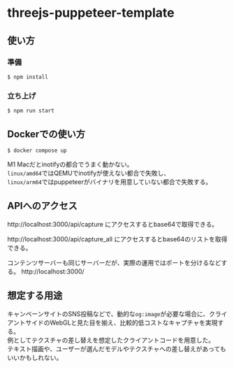 # threejs-puppeteer-template


## 使い方

### 準備
```
$ npm install
```
### 立ち上げ
```
$ npm run start
```


## Dockerでの使い方
```
$ docker compose up
```
M1 Macだとinotifyの都合でうまく動かない。<br>
`linux/amd64`ではQEMUでinotifyが使えない都合で失敗し、<br>
`linux/arm64`ではpuppeteerがバイナリを用意していない都合で失敗する。

## APIへのアクセス

http://localhost:3000/api/capture にアクセスするとbase64で取得できる。

http://localhost:3000/api/capture_all にアクセスするとbase64のリストを取得できる。


コンテンツサーバーも同じサーバーだが、実際の運用ではポートを分けるなどする。 http://localhost:3000/


## 想定する用途
キャンペーンサイトのSNS投稿などで、動的な`og:image`が必要な場合に、クライアントサイドのWebGLと見た目を揃え、比較的低コストなキャプチャを実現する。<br>
例としてテクスチャの差し替えを想定したクライアントコードを用意した。<br>
テキスト描画や、ユーザーが選んだモデルやテクスチャへの差し替えがあってもいいかもしれない。<br>


